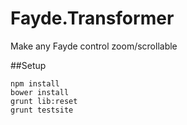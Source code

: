Fayde.Transformer
============

Make any Fayde control zoom/scrollable

##Setup

    npm install
    bower install
    grunt lib:reset
    grunt testsite
